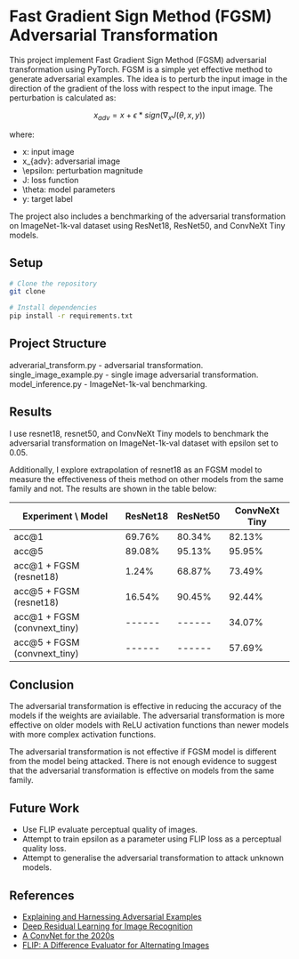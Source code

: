 # Fast Gradient Sign Method (FGSM) Adversarial Transformation
This project implement Fast Gradient Sign Method (FGSM) adversarial transformation using PyTorch. FGSM is a simple yet effective method to generate adversarial examples. The idea is to perturb the input image in the direction of the gradient of the loss with respect to the input image. The perturbation is calculated as:

```math
x_{adv} = x + \epsilon * sign(\nabla_x J(\theta, x, y))
```

where:
- x: input image
- x_{adv}: adversarial image
- \epsilon: perturbation magnitude
- J: loss function
- \theta: model parameters
- y: target label

The project also includes a benchmarking of the adversarial transformation on ImageNet-1k-val dataset using ResNet18, ResNet50, and ConvNeXt Tiny models.


## Setup

```bash
# Clone the repository
git clone

# Install dependencies
pip install -r requirements.txt
```

## Project Structure
adverarial_transform.py - adversarial transformation.
single_image_example.py - single image adversarial transformation.
model_inference.py - ImageNet-1k-val benchmarking.

## Results
I use resnet18, resnet50, and ConvNeXt Tiny models to benchmark the adversarial transformation on ImageNet-1k-val dataset with epsilon set to 0.05. 

Additionally, I explore extrapolation of resnet18 as an FGSM model to measure the effectiveness of theis method on other models from the same family and not.
The results are shown in the table below:


|      Experiment \ Model      | ResNet18 | ResNet50 | ConvNeXt Tiny |
|------------------------------|----------|----------|---------------|
| acc@1                        |  69.76%  |  80.34%  |    82.13%     |
| acc@5                        |  89.08%  |  95.13%  |    95.95%     |
| acc@1 + FGSM (resnet18)      |   1.24%  |  68.87%  |    73.49%     |
| acc@5 + FGSM (resnet18)      |  16.54%  |  90.45%  |    92.44%     |
| acc@1 + FGSM (convnext_tiny) |  ------  |  ------  |    34.07%     |
| acc@5 + FGSM (convnext_tiny) |  ------  |  ------  |    57.69%     |

## Conclusion
The adversarial transformation is effective in reducing the accuracy of the models if the weights are aviailable. The adversarial transformation is more effective on older models with ReLU activation functions than newer models with more complex activation functions. 

The adversarial transformation is not effective if FGSM model is different from the model being attacked. There is not enough evidence to suggest that the adversarial transformation is effective on models from the same family.

## Future Work
- Use FLIP evaluate perceptual quality of images.
- Attempt to train epsilon as a parameter using FLIP loss as a perceptual quality loss.
- Attempt to generalise the adversarial transformation to attack unknown models.

## References
- [Explaining and Harnessing Adversarial Examples](https://arxiv.org/abs/1412.6572)
- [Deep Residual Learning for Image Recognition](https://arxiv.org/abs/1512.03385)
- [A ConvNet for the 2020s](https://arxiv.org/abs/2201.03545)
- [FLIP: A Difference Evaluator for Alternating Images](https://research.nvidia.com/sites/default/files/node/3260/FLIP_Paper.pdf)

